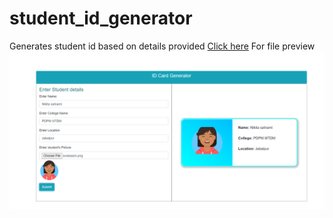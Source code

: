 # student_id_generator
Generates student id based on details provided
<span><a href="https://nikita290599.github.io/stuedent_id_generator/">Click here</a> For file preview</span>
<img src="id_generator.png" />
